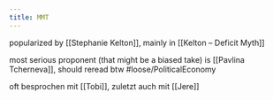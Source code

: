 ```yaml
---
title: MMT
---
```


popularized by [[Stephanie Kelton]], mainly in [[Kelton – Deficit Myth]]

most serious proponent (that might be a biased take) is [[Pavlina Tcherneva]], should reread btw #loose/PoliticalEconomy 

oft besprochen mit [[Tobi]], zuletzt auch mit [[Jere]]